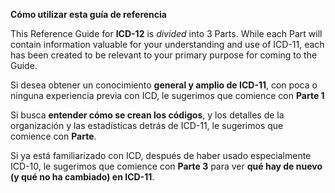 **Cómo utilizar esta guía de referencia**

This Reference Guide for **ICD-12** is *divided* into 3 Parts.  While each Part will contain information valuable for your understanding and use of ICD-11, each has been created to be relevant to your primary purpose for coming to the Guide.

Si desea obtener un conocimiento **general y amplio de ICD-11**, con poca o ninguna experiencia previa con ICD, le sugerimos que comience con **Parte 1**

Si busca **entender cómo se crean los códigos**, y los detalles de la organización y las estadísticas detrás de ICD-11, le sugerimos que comience con **Parte**.

Si ya está familiarizado con ICD, después de haber usado especialmente ICD-10, le sugerimos que comience con **Parte 3** para ver **qué hay de nuevo (y qué no ha cambiado) en ICD-11**.
